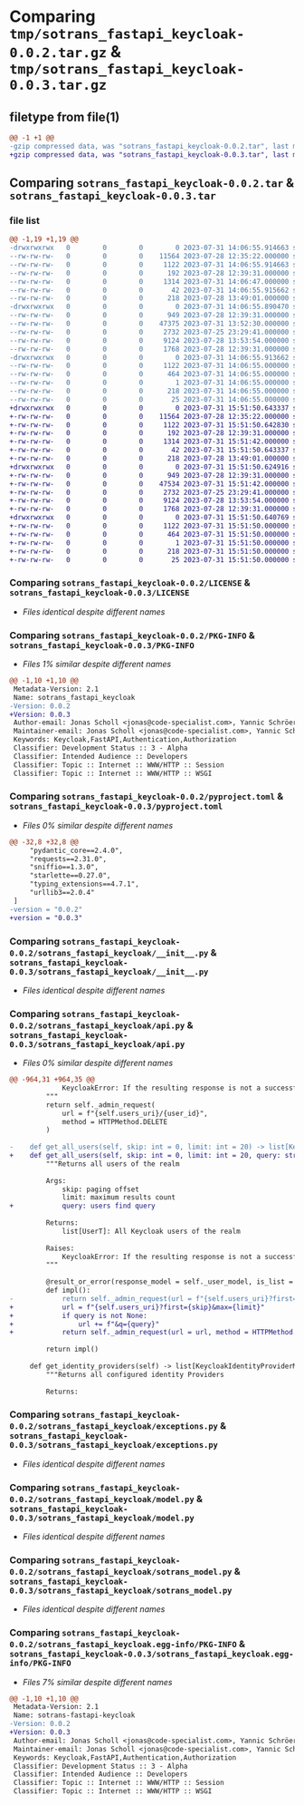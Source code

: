 # Comparing `tmp/sotrans_fastapi_keycloak-0.0.2.tar.gz` & `tmp/sotrans_fastapi_keycloak-0.0.3.tar.gz`

## filetype from file(1)

```diff
@@ -1 +1 @@
-gzip compressed data, was "sotrans_fastapi_keycloak-0.0.2.tar", last modified: Mon Jul 31 14:06:55 2023, max compression
+gzip compressed data, was "sotrans_fastapi_keycloak-0.0.3.tar", last modified: Mon Jul 31 15:51:50 2023, max compression
```

## Comparing `sotrans_fastapi_keycloak-0.0.2.tar` & `sotrans_fastapi_keycloak-0.0.3.tar`

### file list

```diff
@@ -1,19 +1,19 @@
-drwxrwxrwx   0        0        0        0 2023-07-31 14:06:55.914663 sotrans_fastapi_keycloak-0.0.2/
--rw-rw-rw-   0        0        0    11564 2023-07-28 12:35:22.000000 sotrans_fastapi_keycloak-0.0.2/LICENSE
--rw-rw-rw-   0        0        0     1122 2023-07-31 14:06:55.914663 sotrans_fastapi_keycloak-0.0.2/PKG-INFO
--rw-rw-rw-   0        0        0      192 2023-07-28 12:39:31.000000 sotrans_fastapi_keycloak-0.0.2/README.md
--rw-rw-rw-   0        0        0     1314 2023-07-31 14:06:47.000000 sotrans_fastapi_keycloak-0.0.2/pyproject.toml
--rw-rw-rw-   0        0        0       42 2023-07-31 14:06:55.915662 sotrans_fastapi_keycloak-0.0.2/setup.cfg
--rw-rw-rw-   0        0        0      218 2023-07-28 13:49:01.000000 sotrans_fastapi_keycloak-0.0.2/setup.py
-drwxrwxrwx   0        0        0        0 2023-07-31 14:06:55.890470 sotrans_fastapi_keycloak-0.0.2/sotrans_fastapi_keycloak/
--rw-rw-rw-   0        0        0      949 2023-07-28 12:39:31.000000 sotrans_fastapi_keycloak-0.0.2/sotrans_fastapi_keycloak/__init__.py
--rw-rw-rw-   0        0        0    47375 2023-07-31 13:52:30.000000 sotrans_fastapi_keycloak-0.0.2/sotrans_fastapi_keycloak/api.py
--rw-rw-rw-   0        0        0     2732 2023-07-25 23:29:41.000000 sotrans_fastapi_keycloak-0.0.2/sotrans_fastapi_keycloak/exceptions.py
--rw-rw-rw-   0        0        0     9124 2023-07-28 13:53:54.000000 sotrans_fastapi_keycloak-0.0.2/sotrans_fastapi_keycloak/model.py
--rw-rw-rw-   0        0        0     1768 2023-07-28 12:39:31.000000 sotrans_fastapi_keycloak-0.0.2/sotrans_fastapi_keycloak/sotrans_model.py
-drwxrwxrwx   0        0        0        0 2023-07-31 14:06:55.913662 sotrans_fastapi_keycloak-0.0.2/sotrans_fastapi_keycloak.egg-info/
--rw-rw-rw-   0        0        0     1122 2023-07-31 14:06:55.000000 sotrans_fastapi_keycloak-0.0.2/sotrans_fastapi_keycloak.egg-info/PKG-INFO
--rw-rw-rw-   0        0        0      464 2023-07-31 14:06:55.000000 sotrans_fastapi_keycloak-0.0.2/sotrans_fastapi_keycloak.egg-info/SOURCES.txt
--rw-rw-rw-   0        0        0        1 2023-07-31 14:06:55.000000 sotrans_fastapi_keycloak-0.0.2/sotrans_fastapi_keycloak.egg-info/dependency_links.txt
--rw-rw-rw-   0        0        0      218 2023-07-31 14:06:55.000000 sotrans_fastapi_keycloak-0.0.2/sotrans_fastapi_keycloak.egg-info/requires.txt
--rw-rw-rw-   0        0        0       25 2023-07-31 14:06:55.000000 sotrans_fastapi_keycloak-0.0.2/sotrans_fastapi_keycloak.egg-info/top_level.txt
+drwxrwxrwx   0        0        0        0 2023-07-31 15:51:50.643337 sotrans_fastapi_keycloak-0.0.3/
+-rw-rw-rw-   0        0        0    11564 2023-07-28 12:35:22.000000 sotrans_fastapi_keycloak-0.0.3/LICENSE
+-rw-rw-rw-   0        0        0     1122 2023-07-31 15:51:50.642830 sotrans_fastapi_keycloak-0.0.3/PKG-INFO
+-rw-rw-rw-   0        0        0      192 2023-07-28 12:39:31.000000 sotrans_fastapi_keycloak-0.0.3/README.md
+-rw-rw-rw-   0        0        0     1314 2023-07-31 15:51:42.000000 sotrans_fastapi_keycloak-0.0.3/pyproject.toml
+-rw-rw-rw-   0        0        0       42 2023-07-31 15:51:50.643337 sotrans_fastapi_keycloak-0.0.3/setup.cfg
+-rw-rw-rw-   0        0        0      218 2023-07-28 13:49:01.000000 sotrans_fastapi_keycloak-0.0.3/setup.py
+drwxrwxrwx   0        0        0        0 2023-07-31 15:51:50.624916 sotrans_fastapi_keycloak-0.0.3/sotrans_fastapi_keycloak/
+-rw-rw-rw-   0        0        0      949 2023-07-28 12:39:31.000000 sotrans_fastapi_keycloak-0.0.3/sotrans_fastapi_keycloak/__init__.py
+-rw-rw-rw-   0        0        0    47534 2023-07-31 15:51:42.000000 sotrans_fastapi_keycloak-0.0.3/sotrans_fastapi_keycloak/api.py
+-rw-rw-rw-   0        0        0     2732 2023-07-25 23:29:41.000000 sotrans_fastapi_keycloak-0.0.3/sotrans_fastapi_keycloak/exceptions.py
+-rw-rw-rw-   0        0        0     9124 2023-07-28 13:53:54.000000 sotrans_fastapi_keycloak-0.0.3/sotrans_fastapi_keycloak/model.py
+-rw-rw-rw-   0        0        0     1768 2023-07-28 12:39:31.000000 sotrans_fastapi_keycloak-0.0.3/sotrans_fastapi_keycloak/sotrans_model.py
+drwxrwxrwx   0        0        0        0 2023-07-31 15:51:50.640769 sotrans_fastapi_keycloak-0.0.3/sotrans_fastapi_keycloak.egg-info/
+-rw-rw-rw-   0        0        0     1122 2023-07-31 15:51:50.000000 sotrans_fastapi_keycloak-0.0.3/sotrans_fastapi_keycloak.egg-info/PKG-INFO
+-rw-rw-rw-   0        0        0      464 2023-07-31 15:51:50.000000 sotrans_fastapi_keycloak-0.0.3/sotrans_fastapi_keycloak.egg-info/SOURCES.txt
+-rw-rw-rw-   0        0        0        1 2023-07-31 15:51:50.000000 sotrans_fastapi_keycloak-0.0.3/sotrans_fastapi_keycloak.egg-info/dependency_links.txt
+-rw-rw-rw-   0        0        0      218 2023-07-31 15:51:50.000000 sotrans_fastapi_keycloak-0.0.3/sotrans_fastapi_keycloak.egg-info/requires.txt
+-rw-rw-rw-   0        0        0       25 2023-07-31 15:51:50.000000 sotrans_fastapi_keycloak-0.0.3/sotrans_fastapi_keycloak.egg-info/top_level.txt
```

### Comparing `sotrans_fastapi_keycloak-0.0.2/LICENSE` & `sotrans_fastapi_keycloak-0.0.3/LICENSE`

 * *Files identical despite different names*

### Comparing `sotrans_fastapi_keycloak-0.0.2/PKG-INFO` & `sotrans_fastapi_keycloak-0.0.3/PKG-INFO`

 * *Files 1% similar despite different names*

```diff
@@ -1,10 +1,10 @@
 Metadata-Version: 2.1
 Name: sotrans_fastapi_keycloak
-Version: 0.0.2
+Version: 0.0.3
 Author-email: Jonas Scholl <jonas@code-specialist.com>, Yannic Schröer <yannic@code-specialist.com>
 Maintainer-email: Jonas Scholl <jonas@code-specialist.com>, Yannic Schröer <yannic@code-specialist.com>
 Keywords: Keycloak,FastAPI,Authentication,Authorization
 Classifier: Development Status :: 3 - Alpha
 Classifier: Intended Audience :: Developers
 Classifier: Topic :: Internet :: WWW/HTTP :: Session
 Classifier: Topic :: Internet :: WWW/HTTP :: WSGI
```

### Comparing `sotrans_fastapi_keycloak-0.0.2/pyproject.toml` & `sotrans_fastapi_keycloak-0.0.3/pyproject.toml`

 * *Files 0% similar despite different names*

```diff
@@ -32,8 +32,8 @@
     "pydantic_core==2.4.0",
     "requests==2.31.0",
     "sniffio==1.3.0",
     "starlette==0.27.0",
     "typing_extensions==4.7.1",
     "urllib3==2.0.4"
 ]
-version = "0.0.2"
+version = "0.0.3"
```

### Comparing `sotrans_fastapi_keycloak-0.0.2/sotrans_fastapi_keycloak/__init__.py` & `sotrans_fastapi_keycloak-0.0.3/sotrans_fastapi_keycloak/__init__.py`

 * *Files identical despite different names*

### Comparing `sotrans_fastapi_keycloak-0.0.2/sotrans_fastapi_keycloak/api.py` & `sotrans_fastapi_keycloak-0.0.3/sotrans_fastapi_keycloak/api.py`

 * *Files 0% similar despite different names*

```diff
@@ -964,31 +964,35 @@
             KeycloakError: If the resulting response is not a successful HTTP-Code (>299)
         """
         return self._admin_request(
             url = f"{self.users_uri}/{user_id}",
             method = HTTPMethod.DELETE
         )
 
-    def get_all_users(self, skip: int = 0, limit: int = 20) -> list[KeycloakUserModel]:
+    def get_all_users(self, skip: int = 0, limit: int = 20, query: str | None = None) -> list[KeycloakUserModel]:
         """Returns all users of the realm
 
         Args:
             skip: paging offset
             limit: maximum results count
+            query: users find query
 
         Returns:
             list[UserT]: All Keycloak users of the realm
 
         Raises:
             KeycloakError: If the resulting response is not a successful HTTP-Code (>299)
         """
 
         @result_or_error(response_model = self._user_model, is_list = True)
         def impl():
-            return self._admin_request(url = f"{self.users_uri}?first={skip}&max={limit}", method = HTTPMethod.GET)
+            url = f"{self.users_uri}?first={skip}&max={limit}"
+            if query is not None:
+                url += f"&q={query}"
+            return self._admin_request(url = url, method = HTTPMethod.GET)
 
         return impl()
 
     def get_identity_providers(self) -> list[KeycloakIdentityProviderModel]:
         """Returns all configured identity Providers
 
         Returns:
```

### Comparing `sotrans_fastapi_keycloak-0.0.2/sotrans_fastapi_keycloak/exceptions.py` & `sotrans_fastapi_keycloak-0.0.3/sotrans_fastapi_keycloak/exceptions.py`

 * *Files identical despite different names*

### Comparing `sotrans_fastapi_keycloak-0.0.2/sotrans_fastapi_keycloak/model.py` & `sotrans_fastapi_keycloak-0.0.3/sotrans_fastapi_keycloak/model.py`

 * *Files identical despite different names*

### Comparing `sotrans_fastapi_keycloak-0.0.2/sotrans_fastapi_keycloak/sotrans_model.py` & `sotrans_fastapi_keycloak-0.0.3/sotrans_fastapi_keycloak/sotrans_model.py`

 * *Files identical despite different names*

### Comparing `sotrans_fastapi_keycloak-0.0.2/sotrans_fastapi_keycloak.egg-info/PKG-INFO` & `sotrans_fastapi_keycloak-0.0.3/sotrans_fastapi_keycloak.egg-info/PKG-INFO`

 * *Files 7% similar despite different names*

```diff
@@ -1,10 +1,10 @@
 Metadata-Version: 2.1
 Name: sotrans-fastapi-keycloak
-Version: 0.0.2
+Version: 0.0.3
 Author-email: Jonas Scholl <jonas@code-specialist.com>, Yannic Schröer <yannic@code-specialist.com>
 Maintainer-email: Jonas Scholl <jonas@code-specialist.com>, Yannic Schröer <yannic@code-specialist.com>
 Keywords: Keycloak,FastAPI,Authentication,Authorization
 Classifier: Development Status :: 3 - Alpha
 Classifier: Intended Audience :: Developers
 Classifier: Topic :: Internet :: WWW/HTTP :: Session
 Classifier: Topic :: Internet :: WWW/HTTP :: WSGI
```

